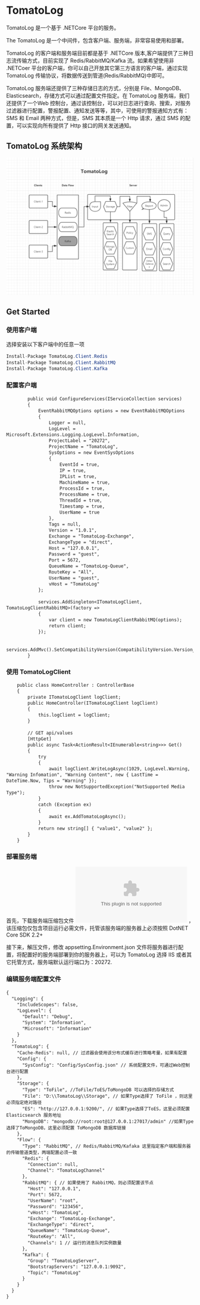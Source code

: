 # TomatoLog
TomatoLog 是一个基于 .NETCore 平台的服务。

The TomatoLog 是一个中间件，包含客户端、服务端，非常容易使用和部署。

TomatoLog 的客户端和服务端目前都是基于 .NETCore 版本,客户端提供了三种日志流传输方式，目前实现了 Redis/RabbitMQ/Kafka 流。如果希望使用非 .NETCoer 平台的客户端，你可以自己开放其它第三方语言的客户端，通过实现 TomatoLog 传输协议，将数据传送到管道(Redis/RabbitMQ)中即可。

TomatoLog 服务端还提供了三种存储日志的方式，分别是 File、MongoDB、Elasticsearch，存储方式可以通过配置文件指定。在 TomatoLog 服务端，我们还提供了一个Web 控制台，通过该控制台，可以对日志进行查询、搜索，对服务过滤器进行配置，警报配置、通知发送等等，其中，可使用的警报通知方式有：SMS 和 Email 两种方式，但是，SMS 其本质是一个 Http 请求，通过 SMS 的配置，可以实现向所有提供了 Http 接口的网关发送通知。

## TomatoLog 系统架构
![foundation](https://github.com/lianggx/pictures/blob/master/TomatoLog/system.png)



## Get Started

### 使用客户端

选择安装以下客户端中的任意一项

``` C#
Install-Package TomatoLog.Client.Redis
Install-Package TomatoLog.Client.RabbitMQ
Install-Package TomatoLog.Client.Kafka
```

### 配置客户端

```
        public void ConfigureServices(IServiceCollection services)
        {
			EventRabbitMQOptions options = new EventRabbitMQOptions
            {
                Logger = null,
                LogLevel = Microsoft.Extensions.Logging.LogLevel.Information,
                ProjectLabel = "20272",
                ProjectName = "TomatoLog",
                SysOptions = new EventSysOptions
                {
                    EventId = true,
                    IP = true,
                    IPList = true,
                    MachineName = true,
                    ProcessId = true,
                    ProcessName = true,
                    ThreadId = true,
                    Timestamp = true,
                    UserName = true
                },
                Tags = null,
                Version = "1.0.1",
                Exchange = "TomatoLog-Exchange",
                ExchangeType = "direct",
                Host = "127.0.0.1",
                Password = "guest",
                Port = 5672,
                QueueName = "TomatoLog-Queue",
                RouteKey = "All",
                UserName = "guest",
                vHost = "TomatoLog"
            };

			services.AddSingleton<ITomatoLogClient, TomatoLogClientRabbitMQ>(factory =>
            {
                var client = new TomatoLogClientRabbitMQ(options);
                return client;
            });

            services.AddMvc().SetCompatibilityVersion(CompatibilityVersion.Version_2_2);
        }
```

### 使用 TomatoLogClient 

```
    public class HomeController : ControllerBase
    {
        private ITomatoLogClient logClient;
        public HomeController(ITomatoLogClient logClient)
        {
            this.logClient = logClient;
        }

        // GET api/values
        [HttpGet]
        public async Task<ActionResult<IEnumerable<string>>> Get()
        {
            try
            {
                await logClient.WriteLogAsync(1029, LogLevel.Warning, "Warning Infomation", "Warning Content", new { LastTime = DateTime.Now, Tips = "Warning" });
                throw new NotSupportedException("NotSupported Media Type");
            }
            catch (Exception ex)
            {
                await ex.AddTomatoLogAsync();
            }
            return new string[] { "value1", "value2" };
        }
	}
```

### 部署服务端

首先，下载服务端压缩包文件 ![TomatoLog](https://github.com/lianggx/TomatoLog/releases/download/1.0.0/TomatoLog.zip) ，该压缩包仅包含项目运行必需文件，托管该服务端的服务器上必须按照 DotNET Core SDK 2.2+

接下来，解压文件，修改 appsetting.Environment.json 文件将服务器进行配置，将配置好的服务端部署到你的服务器上，可以为 TomatoLog 选择 IIS 或者其它托管方式，服务端默认运行端口为：20272.

### 编辑服务端配置文件

```
{
  "Logging": {
    "IncludeScopes": false,
    "LogLevel": {
      "Default": "Debug",
      "System": "Information",
      "Microsoft": "Information"
    }
  },
  "TomatoLog": {
    "Cache-Redis": null, // 过滤器会使用该分布式缓存进行策略考量，如果有配置
    "Config": {
      "SysConfig": "Config/SysConfig.json" // 系统配置文件，可通过Web控制台进行配置
    },
    "Storage": {
      "Type": "ToFile", //ToFile/ToES/ToMongoDB 可以选择的存储方式
      "File": "D:\\TomatoLog\\Storage", // 如果Type选择了 ToFile ，则这里必须指定绝对路径
      "ES": "http://127.0.0.1:9200/", // 如果Type选择了ToES，这里必须配置 Elasticsearch 服务地址
      "MongoDB": "mongodb://root:root@127.0.0.1:27017/admin" //如果Type选择了ToMongoDB，这里必须配置 ToMongoDB 数据库链接
    },
    "Flow": {
      "Type": "RabbitMQ", // Redis/RabbitMQ/Kafaka 这里指定客户端和服务器的传输管道类型，两端配置必须一致
      "Redis": {
        "Connection": null,
        "Channel": "TomatoLogChannel"
      },
      "RabbitMQ": { // 如果使用了 RabbitMQ，则必须配置该节点
        "Host": "127.0.0.1",
        "Port": 5672,
        "UserName": "root",
        "Password": "123456",
        "vHost": "TomatoLog",
        "Exchange": "TomatoLog-Exchange",
        "ExchangeType": "direct",
        "QueueName": "TomatoLog-Queue",
        "RouteKey": "All",
        "Channels": 1 // 运行的消息队列实例数量
      },
      "Kafka": {
        "Group": "TomatoLogServer",
        "BootstrapServers": "127.0.0.1:9092",
        "Topic": "TomatoLog"
      }
    }
  }
}

```
